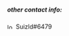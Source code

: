 ##### other contact info:

<img width="16" height="12" src="https://user-images.githubusercontent.com/17851066/169032215-e317fa7c-b8f2-49b0-8b4d-1876024e9f35.png" alt="logo"> Suizld#6479
